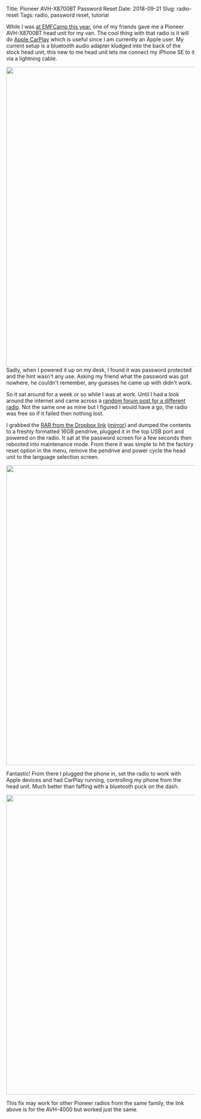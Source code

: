 Title: Pioneer AVH-X8700BT Password Reset
Date: 2018-09-21
Slug: radio-reset
Tags: radio, password reset, tutorial

While I was [at EMFCamp this year](/2018/08/30/manchester-emfcamp/), one of my friends gave me a Pioneer AVH-X8700BT head unit for my van. The cool thing with that radio is it will do [Apple CarPlay](https://www.apple.com/ios/carplay/) which is useful since I am currently an Apple user. My current setup is a bluetooth audio adapter kludged into the back of the stock head unit, this new to me head unit lets me connect my iPhone SE to it via a lightning cable.

<img src="/media/images/2018-09-21 pass.jpg" width="800px" class="align-center" loading="lazy" />
Sadly, when I powered it up on my desk, I found it was password protected and the hint wasn't any use. Asking my friend what the password was got nowhere, he couldn't remember, any guesses he came up with didn't work.

So it sat around for a week or so while I was at work. Until I had a look around the internet and came across a [random forum post for a different radio](http://avic411.com/index.php?/topic/83492-password-avh-reset/). Not the same one as mine but I figured I would have a go, the radio was free so if it failed then nothing lost.

I grabbed the [RAR from the Dropbox link](https://www.dropbox.com/s/0xp6roa4xnq0zr2/PioneerAVH4000FactoryService.rar?dl=0) ([mirror](/media/misc/PioneerAVH4000FactoryService.rar)) and dumped the contents to a freshly formatted 16GB pendrive, plugged it in the top USB port and powered on the radio. It sat at the password screen for a few seconds then rebooted into maintenance mode. From there it was simple to hit the factory reset option in the menu, remove the pendrive and power cycle the head unit to the language selection screen.

<img src="/media/images/2018-09-21 cleared.jpg" width="800px" class="align-center" loading="lazy" />

Fantastic! From there I plugged the phone in, set the radio to work with Apple devices and had CarPlay running, controlling my phone from the head unit. Much better than faffing with a bluetooth puck on the dash.

<img src="/media/images/2018-09-21 result.jpg" width="800px" class="align-center" loading="lazy" />

This fix may work for other Pioneer radios from the same family, the link above is for the AVH-4000 but worked just the same.
